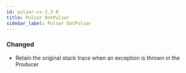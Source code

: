 ```yaml
---
id: pulsar-cs-2.3.0
title: Pulsar DotPulsar
sidebar_label: Pulsar DotPulsar
---
```


### Changed

- Retain the original stack trace when an exception is thrown in the Producer
